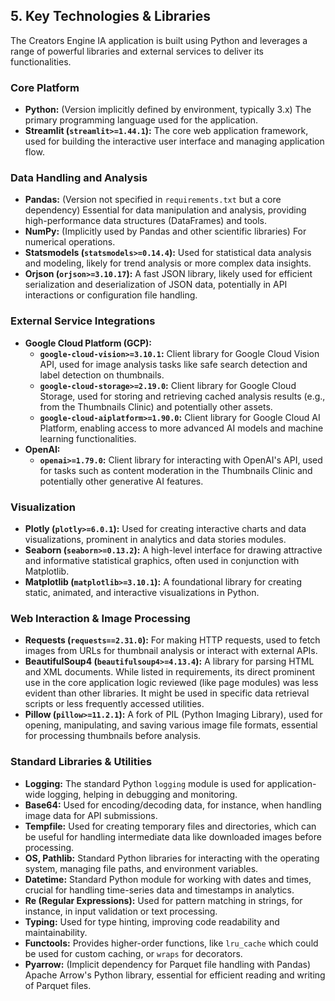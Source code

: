## 5. Key Technologies & Libraries

The Creators Engine IA application is built using Python and leverages a range of powerful libraries and external services to deliver its functionalities.

### Core Platform

*   **Python:** (Version implicitly defined by environment, typically 3.x) The primary programming language used for the application.
*   **Streamlit (`streamlit>=1.44.1`):** The core web application framework, used for building the interactive user interface and managing application flow.

### Data Handling and Analysis

*   **Pandas:** (Version not specified in `requirements.txt` but a core dependency) Essential for data manipulation and analysis, providing high-performance data structures (DataFrames) and tools.
*   **NumPy:** (Implicitly used by Pandas and other scientific libraries) For numerical operations.
*   **Statsmodels (`statsmodels>=0.14.4`):** Used for statistical data analysis and modeling, likely for trend analysis or more complex data insights.
*   **Orjson (`orjson>=3.10.17`):** A fast JSON library, likely used for efficient serialization and deserialization of JSON data, potentially in API interactions or configuration file handling.

### External Service Integrations

*   **Google Cloud Platform (GCP):**
    *   **`google-cloud-vision>=3.10.1`:** Client library for Google Cloud Vision API, used for image analysis tasks like safe search detection and label detection on thumbnails.
    *   **`google-cloud-storage>=2.19.0`:** Client library for Google Cloud Storage, used for storing and retrieving cached analysis results (e.g., from the Thumbnails Clinic) and potentially other assets.
    *   **`google-cloud-aiplatform>=1.90.0`:** Client library for Google Cloud AI Platform, enabling access to more advanced AI models and machine learning functionalities.
*   **OpenAI:**
    *   **`openai>=1.79.0`:** Client library for interacting with OpenAI's API, used for tasks such as content moderation in the Thumbnails Clinic and potentially other generative AI features.

### Visualization

*   **Plotly (`plotly>=6.0.1`):** Used for creating interactive charts and data visualizations, prominent in analytics and data stories modules.
*   **Seaborn (`seaborn>=0.13.2`):** A high-level interface for drawing attractive and informative statistical graphics, often used in conjunction with Matplotlib.
*   **Matplotlib (`matplotlib>=3.10.1`):** A foundational library for creating static, animated, and interactive visualizations in Python.

### Web Interaction & Image Processing

*   **Requests (`requests==2.31.0`):** For making HTTP requests, used to fetch images from URLs for thumbnail analysis or interact with external APIs.
*   **BeautifulSoup4 (`beautifulsoup4>=4.13.4`):** A library for parsing HTML and XML documents. While listed in requirements, its direct prominent use in the core application logic reviewed (like page modules) was less evident than other libraries. It might be used in specific data retrieval scripts or less frequently accessed utilities.
*   **Pillow (`pillow>=11.2.1`):** A fork of PIL (Python Imaging Library), used for opening, manipulating, and saving various image file formats, essential for processing thumbnails before analysis.

### Standard Libraries & Utilities

*   **Logging:** The standard Python `logging` module is used for application-wide logging, helping in debugging and monitoring.
*   **Base64:** Used for encoding/decoding data, for instance, when handling image data for API submissions.
*   **Tempfile:** Used for creating temporary files and directories, which can be useful for handling intermediate data like downloaded images before processing.
*   **OS, Pathlib:** Standard Python libraries for interacting with the operating system, managing file paths, and environment variables.
*   **Datetime:** Standard Python module for working with dates and times, crucial for handling time-series data and timestamps in analytics.
*   **Re (Regular Expressions):** Used for pattern matching in strings, for instance, in input validation or text processing.
*   **Typing:** Used for type hinting, improving code readability and maintainability.
*   **Functools:** Provides higher-order functions, like `lru_cache` which could be used for custom caching, or `wraps` for decorators.
*   **Pyarrow:** (Implicit dependency for Parquet file handling with Pandas) Apache Arrow's Python library, essential for efficient reading and writing of Parquet files.
